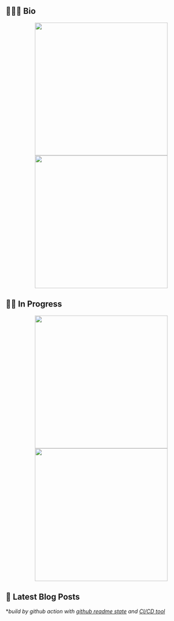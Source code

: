 ## 👨🏻‍💻 Bio

<p align=center>
    <a href="https://github.com/yusianglin11010">
      <img align="center" src="https://github-readme-stats-git-masterrstaa-rickstaa.vercel.app/api?username=yusianglin11010&show_icons=true&theme=tokyonight&count_private=true" width="350"/>
    </a>
    <a href="https://github.com/yusianglin11010">
      <img align="center" src="https://github-readme-stats-git-masterrstaa-rickstaa.vercel.app/api/top-langs?username=yusianglin11010&layout=compact&theme=tokyonight" width="350"/>
    </a>
</p>

## 🏃🏻 In Progress
<p align=center>
    <a href="https://github.com/yusianglin11010/leetcode-py">
      <img align="center" src="https://github-readme-stats-git-masterrstaa-rickstaa.vercel.app/api/pin/?username=yusianglin11010&repo=leetcode-py&theme=tokyonight" width="350"/>
    </a>
    <a href="https://github.com/yusianglin11010/url-shortner">
      <img align="center" src="https://github-readme-stats-git-masterrstaa-rickstaa.vercel.app/api/pin/?username=yusianglin11010&repo=url-shortner&theme=tokyonight" width="350"/>
    </a>
</p>

## 📖 Latest Blog Posts
<!-- BLOG-POST-LIST:START -->
<!-- BLOG-POST-LIST:END -->


**build by github action with [github readme state](https://github.com/anuraghazra/github-readme-stats#github-extra-pins) and [CI/CD tool](https://github.com/gautamkrishnar/blog-post-workflow)*